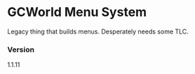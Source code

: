 # GCWorld Menu System

Legacy thing that builds menus.  Desperately needs some TLC.

### Version

1.1.11